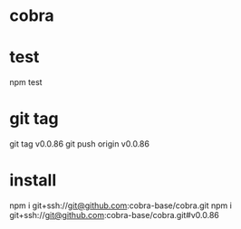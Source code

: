 # cobra

# test
npm test

# git tag
git tag v0.0.86
git push origin v0.0.86

# install
npm i git+ssh://git@github.com:cobra-base/cobra.git
npm i git+ssh://git@github.com:cobra-base/cobra.git#v0.0.86
